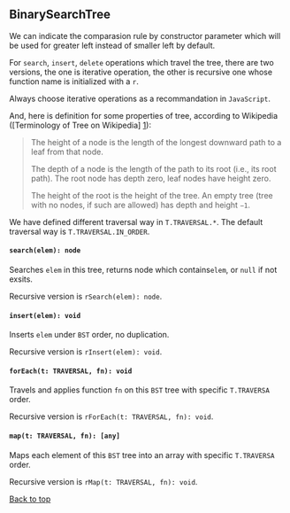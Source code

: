 <a name="t"></a>

<a name="binarysearchtree"></a>
## BinarySearchTree
We can indicate the comparasion rule by constructor parameter which 
will be used for greater left instead of smaller left by default.

For `search`, `insert`, `delete` operations which travel the tree, 
there are two versions, the one is iterative operation, 
the other is recursive one whose function name is initialized with a `r`.

Always choose iterative operations as a recommandation in `JavaScript`.

And, here is definition for some properties of tree, 
according to Wikipedia 
([Terminology of Tree on Wikipedia] [1]):

> The height of a node is the length of the longest downward path to a leaf from that node. 
> 
> The depth of a node is the length of the path to its root (i.e., its root path). The root node has depth zero, leaf nodes have height zero.
> 
> The height of the root is the height of the tree. An empty tree (tree with no nodes, if such are allowed) has depth and height `−1`.

We have defined different traversal way in `T.TRAVERSAL.*`. The default traversal way is `T.TRAVERSAL.IN_ORDER`.

#### `search(elem): node`
Searches `elem` in this tree, returns node which contains`elem`, or `null` if not exsits.

Recursive version is `rSearch(elem): node`.

#### `insert(elem): void`
Inserts `elem` under `BST` order, no duplication.

Recursive version is `rInsert(elem): void`.

#### `forEach(t: TRAVERSAL, fn): void`
Travels and applies function `fn` on this `BST` tree with specific `T.TRAVERSA` order.

Recursive version is `rForEach(t: TRAVERSAL, fn): void`.

#### `map(t: TRAVERSAL, fn): [any]`
Maps each element of this `BST` tree into an array with specific `T.TRAVERSA` order.

Recursive version is `rMap(t: TRAVERSAL, fn): void`.

[Back to top](#t)

[1]: https://en.wikipedia.org/wiki/Tree_(data_structure)#Terminology "Tree Term"